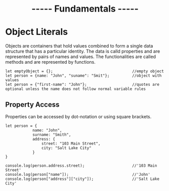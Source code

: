 <h1 align=center>----- Fundamentals -----</h1>

# Object Literals
Objects are containers that hold values combined to form a single data structure that has a particular identity. The data is calld properties and are represented by pairs of names and values. The functionalities are called methods and are represented by functions. 

    let emptyObject = {};                                   //empty object
    let person = {name: "John", "suname": "Smit"};          //object with values
    let person = {"first-name": "John"};                    //quotes are optional unless the name does not follow normal variable rules

## Property Access
Properties can be accessed by dot-notation or using square brackets.

    let person = {
                name: "John",
                surname: "Smith",
                address: {
                    street: "103 Main Street",
                    city: "Salt Lake City"
                }
    }
    
    console.log(person.address.street);                     //'103 Main Street'
    console.log(person["name"]);                            //'John'
    console.log(person["address"]["city"]);                 //'Salt Lake City'
    
    
    
